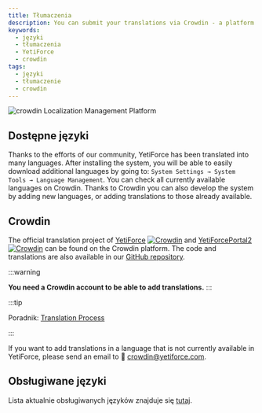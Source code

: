 ```yaml
---
title: Tłumaczenia
description: You can submit your translations via Crowdin - a platform that allows the Community to translate software into any language.
keywords:
  - języki
  - tłumaczenia
  - YetiForce
  - crowdin
tags:
  - języki
  - tłumaczenie
  - crowdin
---
```


![crowdin Localization Management Platform](https://support.crowdin.com/assets/logos/crowdin-logo-small-black.svg)

## Dostępne języki

Thanks to the efforts of our community, YetiForce has been translated into many languages. After installing the system, you will be able to easily download additional languages by going to: `System Settings → System Tools → Language Management`. You can check all currently available languages on Crowdin. Thanks to Crowdin you can also develop the system by adding new languages, or adding translations to those already available.

## Crowdin

The official translation project of [YetiForce](https://crowdin.com/project/yetiforcecrm) [![Crowdin](https://badges.crowdin.net/yetiforcecrm/localized.svg)](https://crowdin.com/project/yetiforcecrm) and [YetiForcePortal2](https://crowdin.com/project/yetiforceportal2) [![Crowdin](https://badges.crowdin.net/yetiforceportal2/localized.svg)](https://crowdin.com/project/yetiforceportal2) can be found on the Crowdin platform. The code and translations are also available in our [GitHub repository](https://github.com/YetiForceCompany/YetiForceCRM).

:::warning

**You need a Crowdin account to be able to add translations.**
:::

:::tip

Poradnik: [Translation Process](https://support.crowdin.com/crowdin-intro/#translation-process)

:::

If you want to add translations in a language that is not currently available in YetiForce, please send an email to 📧 crowdin@yetiforce.com.

## Obsługiwane języki

Lista aktualnie obsługiwanych języków znajduje się [tutaj](https://crowdin.com/project/yetiforcecrm).
